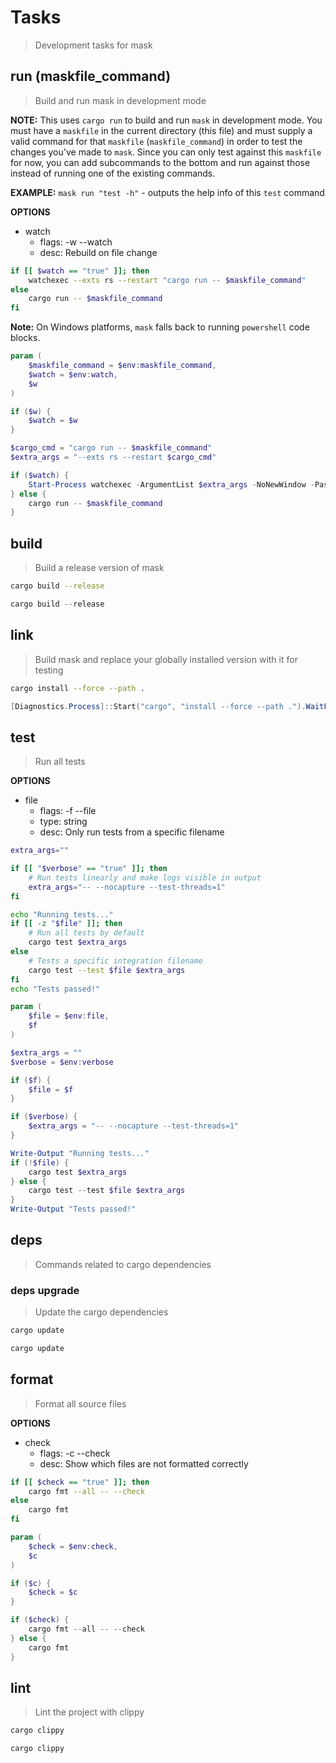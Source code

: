 # Tasks

> Development tasks for mask





## run (maskfile_command)

> Build and run mask in development mode

**NOTE:** This uses `cargo run` to build and run `mask` in development mode. You must have a `maskfile` in the current directory (this file) and must supply a valid command for that `maskfile` (`maskfile_command`) in order to test the changes you've made to `mask`. Since you can only test against this `maskfile` for now, you can add subcommands to the bottom and run against those instead of running one of the existing commands.

**EXAMPLE:** `mask run "test -h"` - outputs the help info of this `test` command

**OPTIONS**
* watch
    * flags: -w --watch
    * desc: Rebuild on file change

~~~bash
if [[ $watch == "true" ]]; then
    watchexec --exts rs --restart "cargo run -- $maskfile_command"
else
    cargo run -- $maskfile_command
fi
~~~

**Note:** On Windows platforms, `mask` falls back to running `powershell` code blocks.

~~~powershell
param (
    $maskfile_command = $env:maskfile_command,
    $watch = $env:watch,
    $w
)

if ($w) {
    $watch = $w
}

$cargo_cmd = "cargo run -- $maskfile_command"
$extra_args = "--exts rs --restart $cargo_cmd"

if ($watch) {
    Start-Process watchexec -ArgumentList $extra_args -NoNewWindow -PassThru
} else {
    cargo run -- $maskfile_command
}
~~~


## build

> Build a release version of mask

~~~bash
cargo build --release
~~~

~~~powershell
cargo build --release
~~~

## link

> Build mask and replace your globally installed version with it for testing

~~~bash
cargo install --force --path .
~~~

~~~powershell
[Diagnostics.Process]::Start("cargo", "install --force --path .").WaitForExit()
~~~


## test

> Run all tests

**OPTIONS**
* file
    * flags: -f --file
    * type: string
    * desc: Only run tests from a specific filename

~~~bash
extra_args=""

if [[ "$verbose" == "true" ]]; then
    # Run tests linearly and make logs visible in output
    extra_args="-- --nocapture --test-threads=1"
fi

echo "Running tests..."
if [[ -z "$file" ]]; then
    # Run all tests by default
    cargo test $extra_args
else
    # Tests a specific integration filename
    cargo test --test $file $extra_args
fi
echo "Tests passed!"
~~~

~~~powershell
param (
    $file = $env:file,
    $f
)

$extra_args = ""
$verbose = $env:verbose 

if ($f) {
    $file = $f
}

if ($verbose) {
    $extra_args = "-- --nocapture --test-threads=1"
}

Write-Output "Running tests..."
if (!$file) {
    cargo test $extra_args
} else {
    cargo test --test $file $extra_args
}
Write-Output "Tests passed!"
~~~

## deps

> Commands related to cargo dependencies

### deps upgrade

> Update the cargo dependencies

~~~bash
cargo update
~~~

~~~powershell
cargo update
~~~


## format

> Format all source files

**OPTIONS**
* check
    * flags: -c --check
    * desc: Show which files are not formatted correctly

~~~bash
if [[ $check == "true" ]]; then
    cargo fmt --all -- --check
else
    cargo fmt
fi
~~~

~~~powershell
param (
    $check = $env:check,
    $c
)

if ($c) {
    $check = $c
}

if ($check) {
    cargo fmt --all -- --check
} else {
    cargo fmt
}
~~~


## lint

> Lint the project with clippy

~~~bash
cargo clippy
~~~

~~~powershell
cargo clippy
~~~
